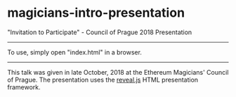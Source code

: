 
# magicians-intro-presentation

"Invitation to Participate" - Council of Prague 2018 Presentation

---

To use, simply open "index.html" in a browser.

---

This talk was given in late October, 2018 at the Ethereum Magicians' Council of Prague. The presentation uses the [reveal.js](https://github.com/hakimel/reveal.js/) HTML presentation framework. 
